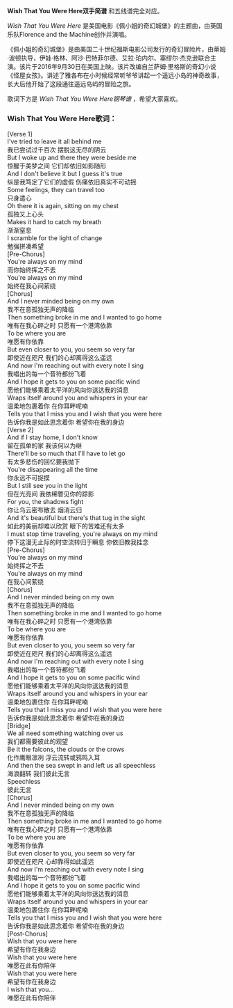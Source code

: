 

**Wish That You Were Here双手简谱** 和五线谱完全对应。

_Wish That You Were Here_ 是美国电影《佩小姐的奇幻城堡》的主题曲，由英国乐队Florence and the
Machine创作并演唱。

《佩小姐的奇幻城堡》是由美国二十世纪福斯电影公司发行的奇幻冒险片，由蒂姆·波顿执导，伊娃·格林、阿沙·巴特菲尔德、艾拉·珀内尔、塞缪尔·杰克逊联合主演。该片于2016年9月30日在美国上映。该片改编自兰萨姆·里格斯的奇幻小说《怪屋女孩》。讲述了雅各布在小时候经常听爷爷讲起一个遥远小岛的神奇故事，长大后他开始了这段通往遥远岛屿的冒险之旅。

歌词下方是 _Wish That You Were Here钢琴谱_ ，希望大家喜欢。

### Wish That You Were Here歌词：

[Verse 1]  
I've tried to leave it all behind me  
我已尝试过千百次 摆脱这无尽的阴云  
But I woke up and there they were beside me  
惊醒于美梦之间 它们却依旧如影随形  
And I don't believe it but I guess it's true  
纵是我笃定了它们的虚假 伤痛依旧真实不可动摇  
Some feelings, they can travel too  
只身遣心  
Oh there it is again, sitting on my chest  
孤独又上心头  
Makes it hard to catch my breath  
渐渐窒息  
I scramble for the light of change  
勉强拼凑希望  
[Pre-Chorus]  
You're always on my mind  
而你始终挥之不去  
You're always on my mind  
始终在我心间萦绕  
[Chorus]  
And I never minded being on my own  
我不在意孤独无声的降临  
Then something broke in me and I wanted to go home  
唯有在我心碎之时 只愿有一个港湾依靠  
To be where you are  
唯愿有你依靠  
But even closer to you, you seem so very far  
即使近在咫尺 我们的心却离得这么遥远  
And now I'm reaching out with every note I sing  
我唱出的每一个音符都纷飞着  
And I hope it gets to you on some pacific wind  
愿他们能够乘着太平洋的风向你送达我的消息  
Wraps itself around you and whispers in your ear  
温柔地包裹着你 在你耳畔呢喃  
Tells you that I miss you and I wish that you were here  
告诉你我是如此思念着你 希望你在我的身边  
[Verse 2]  
And if I stay home, I don't know  
留在孤单的家 我该何以为继  
There'll be so much that I'll have to let go  
有太多悲伤的回忆要我抛下  
You're disappearing all the time  
你永远不可捉摸  
But I still see you in the light  
但在光亮间 我依稀瞥见你的踪影  
For you, the shadows fight  
你让乌云密布散去 烟消云归  
And it's beautiful but there's that tug in the sight  
如此的美丽却难以欣赏 眼下的苦难还有太多  
I must stop time traveling, you're always on my mind  
停下这漫无止际的时空流转归于瞬息 你依旧教我挂念  
[Pre-Chorus]  
You're always on my mind  
始终挥之不去  
You're always on my mind  
在我心间萦绕  
[Chorus]  
And I never minded being on my own  
我不在意孤独无声的降临  
Then something broke in me and I wanted to go home  
唯有在我心碎之时 只愿有一个港湾依靠  
To be where you are  
唯愿有你依靠  
But even closer to you, you seem so very far  
即使近在咫尺 我们的心却离得这么遥远  
And now I'm reaching out with every note I sing  
我唱出的每一个音符都纷飞着  
And I hope it gets to you on some pacific wind  
愿他们能够乘着太平洋的风向你送达我的消息  
Wraps itself around you and whispers in your ear  
温柔地包裹住你 在你耳畔呢喃  
Tells you that I miss you and I wish that you were here  
告诉你我是如此思念着你 希望你在我的身边  
[Bridge]  
We all need something watching over us  
我们都需要彼此的观望  
Be it the falcons, the clouds or the crows  
化作鹰眼凛冽 浮云流转或鸦鸣入耳  
And then the sea swept in and left us all speechless  
海浪翻转 我们彼此无言  
Speechless  
彼此无言  
[Chorus]  
And I never minded being on my own  
我不在意孤独无声的降临  
Then something broke in me and I wanted to go home  
唯有在我心碎之时 只愿有一个港湾依靠  
To be where you are  
唯愿有你依靠  
But even closer to you, you seem so very far  
即使近在咫尺 心却靠得如此遥远  
And now I'm reaching out with every note I sing  
我唱出的每一个音符都纷飞着  
And I hope it gets to you on some pacific wind  
愿他们能够乘着太平洋的风向你送达我的消息  
Wraps itself around you and whispers in your ear  
温柔地包裹住你 在你耳畔呢喃  
Tells you that I miss you and I wish that you were here  
告诉你我是如此思念着你 希望你在我的身边  
[Post-Chorus]  
Wish that you were here  
希望有你在我身边  
Wish that you were here  
唯愿在此有你陪伴  
Wish that you were here  
希望有你在我身边  
I wish that you...  
唯愿在此有你陪伴

